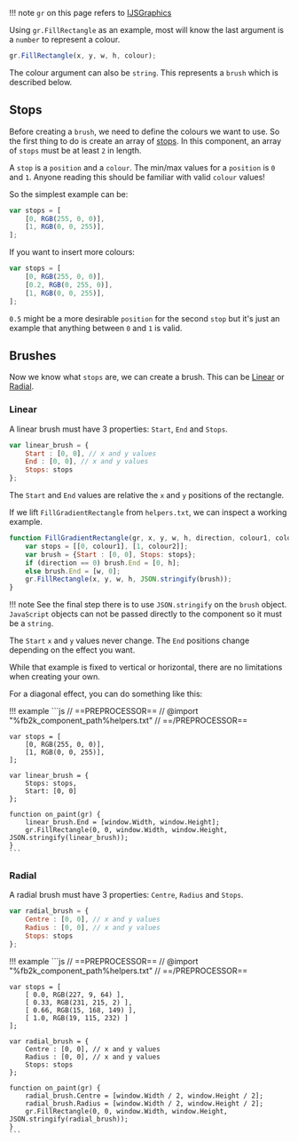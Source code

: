 !!! note
	`gr` on this page refers to [IJSGraphics](../docs/interfaces/IJSGraphics.md)

Using `gr.FillRectangle` as an example, most will know the last argument is a
`number` to represent a colour.

```js
gr.FillRectangle(x, y, w, h, colour);
```

The colour argument can also be `string`. This represents a `brush` which is described below.

## Stops
Before creating a `brush`, we need to define the colours we want to use. So the first
thing to do is create an array of [stops](https://learn.microsoft.com/en-us/windows/win32/api/d2d1/nn-d2d1-id2d1gradientstopcollection#remarks).
In this component, an array of `stops` must be at least `2` in length.

A `stop` is a `position` and a `colour`. The min/max values for a `position` is `0` and `1`.
Anyone reading this should be familiar with valid `colour` values!

So the simplest example can be:

```js
var stops = [
	[0, RGB(255, 0, 0)],
	[1, RGB(0, 0, 255)],
];
```

If you want to insert more colours:

```js
var stops = [
	[0, RGB(255, 0, 0)],
	[0.2, RGB(0, 255, 0)],
	[1, RGB(0, 0, 255)],
];
```

`0.5` might be a more desirable `position` for the second `stop` but it's just an example
that anything between `0` and `1` is valid.

## Brushes
Now we know what `stops` are, we can create a brush. This can be [Linear](https://learn.microsoft.com/en-us/windows/win32/direct2d/direct2d-brushes-overview#using-linear-gradient-brushes) or [Radial](https://learn.microsoft.com/en-us/windows/win32/direct2d/direct2d-brushes-overview#using-radial-gradient-brushes).

### Linear
A linear brush must have 3 properties: `Start`, `End` and `Stops`.

```js
var linear_brush = {
	Start : [0, 0], // x and y values
	End : [0, 0], // x and y values
	Stops: stops
};
```

The `Start` and `End` values are relative the `x` and `y` positions of the rectangle.

If we lift `FillGradientRectangle` from `helpers.txt`, we can inspect a working example.

```js
function FillGradientRectangle(gr, x, y, w, h, direction, colour1, colour2) {
	var stops = [[0, colour1], [1, colour2]];
	var brush = {Start : [0, 0], Stops: stops};
	if (direction == 0) brush.End = [0, h];
	else brush.End = [w, 0];
	gr.FillRectangle(x, y, w, h, JSON.stringify(brush));
}
```

!!! note
	See the final step there is to use `JSON.stringify` on the `brush` object. `JavaScript` objects
	can not be passed directly to the component so it must be a `string`.

The `Start` `x` and `y` values never change. The `End` positions change depending on the effect you want.

While that example is fixed to vertical or horizontal, there are no limitations when creating your
own.

For a diagonal effect, you can do something like this:

!!! example
	```js
	// ==PREPROCESSOR==
	// @import "%fb2k_component_path%helpers.txt"
	// ==/PREPROCESSOR==

	var stops = [
		[0, RGB(255, 0, 0)],
		[1, RGB(0, 0, 255)],
	];

	var linear_brush = {
		Stops: stops,
		Start: [0, 0]
	};

	function on_paint(gr) {
		linear_brush.End = [window.Width, window.Height];
		gr.FillRectangle(0, 0, window.Width, window.Height, JSON.stringify(linear_brush));
	}
	```

### Radial
A radial brush must have 3 properties: `Centre`, `Radius` and `Stops`.

```js
var radial_brush = {
	Centre : [0, 0], // x and y values
	Radius : [0, 0], // x and y values
	Stops: stops
};
```

!!! example
	```js
	// ==PREPROCESSOR==
	// @import "%fb2k_component_path%helpers.txt"
	// ==/PREPROCESSOR==

	var stops = [
		[ 0.0, RGB(227, 9, 64) ],
		[ 0.33, RGB(231, 215, 2) ],
		[ 0.66, RGB(15, 168, 149) ],
		[ 1.0, RGB(19, 115, 232) ]
	];

	var radial_brush = {
		Centre : [0, 0], // x and y values
		Radius : [0, 0], // x and y values
		Stops: stops
	};

	function on_paint(gr) {
		radial_brush.Centre = [window.Width / 2, window.Height / 2];
		radial_brush.Radius = [window.Width / 2, window.Height / 2];
		gr.FillRectangle(0, 0, window.Width, window.Height, JSON.stringify(radial_brush));
	}
	```
